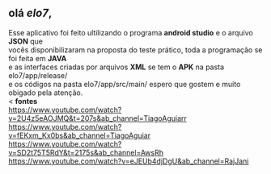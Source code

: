 ##    olá *elo7*,

Esse aplicativo foi feito ultilizando o programa **android studio** e o arquivo **JSON** que <br/>
vocês disponibilizaram na proposta do teste prático, toda a programação se foi feita em **JAVA** <br/>
e as interfaces criadas por arquivos **XML** se tem o **APK** na pasta elo7/app/release/<br/>
e os códigos na pasta elo7/app/src/main/ espero que gostem e muito obigado pela atenção.<br/><
**fontes** <br/>
<https://www.youtube.com/watch?v=2U4z5eAOJMQ&t=207s&ab_channel=TiagoAguiarr>
<https://www.youtube.com/watch?v=fEKxm_Kx0bs&ab_channel=TiagoAguiar>
<https://www.youtube.com/watch?v=SD2t75T5RdY&t=2175s&ab_channel=AwsRh>
<https://www.youtube.com/watch?v=eJEUb4djDgU&ab_channel=RajJani>
